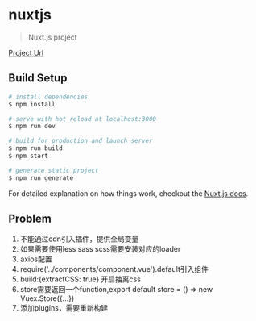 # nuxtjs

> Nuxt.js project

[Project Url](ssr.smalltiger.me)
## Build Setup

``` bash
# install dependencies
$ npm install

# serve with hot reload at localhost:3000
$ npm run dev

# build for production and launch server
$ npm run build
$ npm start

# generate static project
$ npm run generate
```

For detailed explanation on how things work, checkout the [Nuxt.js docs](https://github.com/nuxt/nuxt.js).

## Problem
1. 不能通过cdn引入插件，提供全局变量
2. 如果需要使用less sass scss需要安装对应的loader
3. axios配置
4. require('../components/component.vue').default引入组件
5. build:{extractCSS: true} 开启抽离css
6. store需要返回一个function,export default store = () => new Vuex.Store({...})
7. 添加plugins，需要重新构建
